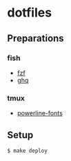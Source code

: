 dotfiles
========

## Preparations

### fish
- [fzf](https://github.com/junegunn/fzf)
- [ghq](https://github.com/motemen/ghq)

### tmux
- [powerline-fonts](https://github.com/powerline/fonts)

## Setup

``` shell
$ make deploy
```
